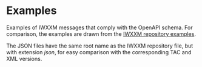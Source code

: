 # Examples
Examples of IWXXM messages that comply with the OpenAPI schema. For comparison, the examples are drawn from the [IWXXM repository examples](https://schemas.wmo.int/iwxxm/2023-1/examples/).

The JSON files have the same root name as the IWXXM repository file, but with extension _json_, for easy comparison with the corresponding TAC and XML versions.